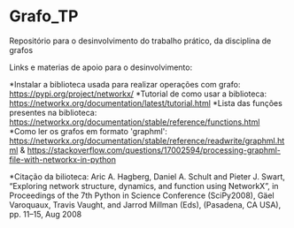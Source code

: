 # Grafo_TP
Repositório para o desinvolvimento do trabalho prático, da disciplina de grafos


Links e materias de apoio para o desinvolvimento:

*Instalar a biblioteca usada para realizar operações com grafo: https://pypi.org/project/networkx/
*Tutorial de como usar a biblioteca: https://networkx.org/documentation/latest/tutorial.html
*Lista das funções presentes na biblioteca: https://networkx.org/documentation/stable/reference/functions.html
*Como ler os grafos em formato 'graphml': https://networkx.org/documentation/stable/reference/readwrite/graphml.html & 
                                          https://stackoverflow.com/questions/17002594/processing-graphml-file-with-networkx-in-python

*Citação da bilioteca:
Aric A. Hagberg, Daniel A. Schult and Pieter J. Swart, “Exploring network structure, dynamics, and function using NetworkX”,
in Proceedings of the 7th Python in Science Conference (SciPy2008), Gäel Varoquaux, Travis Vaught, and Jarrod Millman (Eds), 
(Pasadena, CA USA), pp. 11–15, Aug 2008
